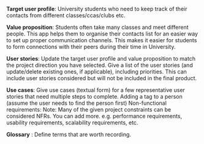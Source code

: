 **Target user profile**: University students who need to keep track of their contacts from different classes/ccas/clubs etc.

**Value proposition**: Students often take many classes and meet different people. 
This app helps them to organise their contacts list for an easier way to set up proper communication channels.
This makes it easier for students to form connections with their peers during their time in University.

**User stories**: 
Update the target user profile and value proposition to match the project direction you have selected. 
Give a list of the user stories (and update/delete existing ones, if applicable), including priorities. 
This can include user stories considered but will not be included in the final product.

**Use cases**: Give use cases (textual form) for a few representative user stories that need multiple steps to complete. 
Adding a tag to a person (assume the user needs to find the person first)
Non-functional requirements: Note: Many of the given project constraints can be considered NFRs. 
You can add more. e.g. performance requirements, usability requirements, scalability requirements, etc.

**Glossary** : Define terms that are worth recording.
